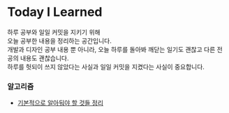 # Today I Learned
하루 공부와 일일 커밋을 지키기 위해  
오늘 공부한 내용을 정리하는 공간입니다.  
개발과 디자인 공부 내용 뿐 아니라, 오늘 하루를 돌아봐 깨닫는 일기도 괜찮고 다른 전공의 내용도 괜찮습니다.  
하루를 헛되이 쓰지 않았다는 사실과 일일 커밋을 지켰다는 사실이 중요합니다.


### 알고리즘
- [기본적으로 알아둬야 할 것들 정리](https://github.com/hijing/TIL/blob/master/Algorithm/200507.md)
